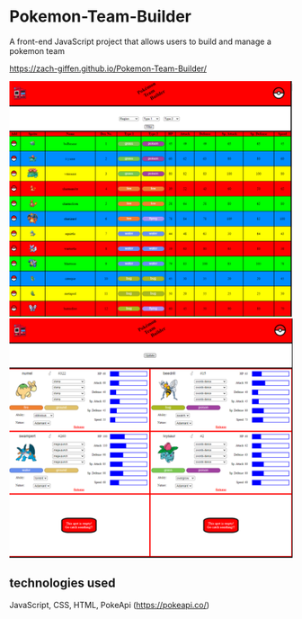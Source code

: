 # Pokemon-Team-Builder

A front-end JavaScript project that allows users to build and manage a pokemon team

https://zach-giffen.github.io/Pokemon-Team-Builder/

![Alt text](image.png)
![Alt text](image-1.png)

## technologies used

JavaScript, CSS, HTML, PokeApi (https://pokeapi.co/)
